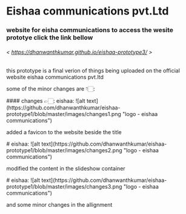 # Eishaa communications pvt.Ltd

### website for eisha communications to access the wesite prototye click the link bellow
###### < https://dhanwanthkumar.github.io/eishaa-prototype3/ >
<p>this prototype is a final verion of things being uploaded on the official website eishaa communications pvt.ltd</p>
<p>some of the minor changes are 👇🏻:</p>
#### changes 👉🏻:
eishaa: ![alt text](https://github.com/dhanwanthkumar/eishaa-prototype1/blob/master/images/changes1.png "logo - eishaa communications")
<p>added a favicon to the website beside the title</p>
#
eishaa: ![alt text](https://github.com/dhanwanthkumar/eishaa-prototype1/blob/master/images/changes2.png "logo - eishaa communications")
<p>modified the content in the slideshow container</p>
#
eishaa: ![alt text](https://github.com/dhanwanthkumar/eishaa-prototype1/blob/master/images/changes3.png "logo - eishaa communications")
<p>and some minor changes in the allignment</p>
